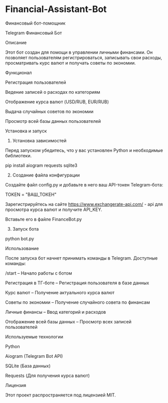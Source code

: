 # Financial-Assistant-Bot
Финансовый бот-помощник

Telegram Финансовый Бот

Описание

Этот бот создан для помощи в управлении личными финансами. Он позволяет пользователям регистрироваться, записывать свои расходы, просматривать курс валют и получать советы по экономии.

Функционал

Регистрация пользователей

Ведение записей о расходах по категориям

Отображение курса валют (USD/RUB, EUR/RUB)

Выдача случайных советов по экономии

Просмотр всей базы данных пользователей

Установка и запуск

1. Установка зависимостей

Перед запуском убедитесь, что у вас установлен Python и необходимые библиотеки.

pip install aiogram requests sqlite3

2. Создание файла конфигурации

Создайте файл config.py и добавьте в него ваш API-токен Telegram-бота:

TOKEN = "ВАШ_ТОКЕН"

Зарегистрируйтесь на сайте https://www.exchangerate-api.com/ - api для просмотра курса валют
и получите API_KEY.

Вставьте его в файле FinanceBot.py

3. Запуск бота

python bot.py

Использование

После запуска бот начнет принимать команды в Telegram. Доступные команды:

/start – Начало работы с ботом

Регистрация в ТГ-боте – Регистрация пользователя в базе данных

Курс валют – Получение актуального курса валют

Советы по экономии – Получение случайного совета по финансам

Личные финансы – Ввод категорий и расходов

Отображение всей базы данных – Просмотр всех записей пользователей

Используемые технологии

Python

Aiogram (Telegram Bot API)

SQLite (База данных)

Requests (Для получения курса валют)

Лицензия

Этот проект распространяется под лицензией MIT.
